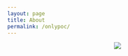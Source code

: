 ```yaml
---
layout: page
title: About
permalink: /onlypoc/
---
```


<div align='center'>
    <img src='https://media2.giphy.com/media/SwZroLWy2ifdBKjXP5/giphy.gif'>
</div>
